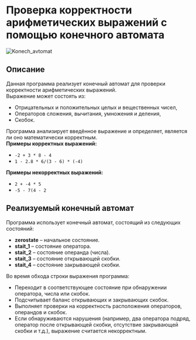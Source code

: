# Проверка корректности арифметических выражений с помощью конечного автомата

![Konech_avtomat](https://github.com/Erokhin-Danila/Mathematical-logica/blob/master/Конечные%20автоматы/Con_avt.gif)

## Описание
Данная программа реализует конечный автомат для проверки корректности арифметических выражений.  
Выражение может состоять из:
- Отрицательных и положительных целых и вещественных чисел,
- Операторов сложения, вычитания, умножения и деления,
- Скобок.

Программа анализирует введённое выражение и определяет, является ли оно математически корректным.  
**Примеры корректных выражений:**
- `-2 + 3 * 8 - 4`
- `1 - 2.8 * 6/(3 - 6) * (-4)`

**Примеры некорректных выражений:**
- `2 + -4 * 5`
- `-5 - 7(4 - 2`

## Реализуемый конечный автомат
Программа использует конечный автомат, состоящий из следующих состояний:
- **zerostate** – начальное состояние.
- **stait_1** – состояние оператора.
- **stait_2** – состояние операнда (числа).
- **stait_3** – состояние открывающей скобки.
- **stait_4** – состояние закрывающей скобки.

Во время обхода строки выражения программа:
- Переходит в соответствующее состояние при обнаружении оператора, числа или скобок.
- Подсчитывает баланс открывающих и закрывающих скобок.
- Выполняет проверки на корректность расположения операторов, операндов и скобок.
- Если обнаруживаются нарушения (например, два оператора подряд, оператор после открывающей скобки, отсутствие закрывающей скобки и т.д.), выражение считается некорректным.

